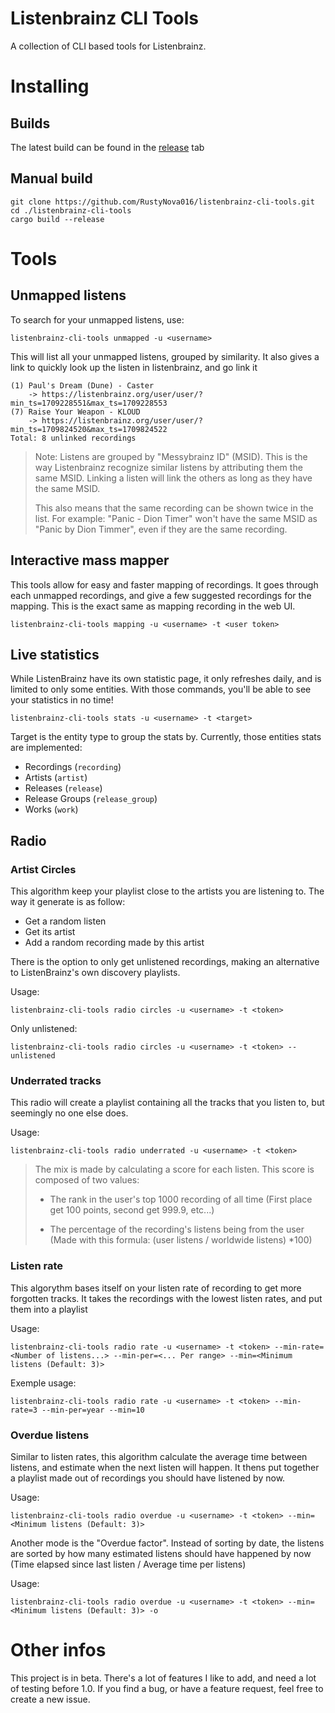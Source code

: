 # Listenbrainz CLI Tools

A collection of CLI based tools for Listenbrainz.

# Installing
## Builds
The latest build can be found in the [release](https://github.com/RustyNova016/listenbrainz-cli-tools/releases) tab

## Manual build
```shell
git clone https://github.com/RustyNova016/listenbrainz-cli-tools.git
cd ./listenbrainz-cli-tools
cargo build --release
```

# Tools
## Unmapped listens 
To search for your unmapped listens, use:
```shell
listenbrainz-cli-tools unmapped -u <username>
```

This will list all your unmapped listens, grouped by similarity. 
It also gives a link to quickly look up the listen in listenbrainz, and go link it

```
(1) Paul's Dream (Dune) - Caster
    -> https://listenbrainz.org/user/user/?min_ts=1709228551&max_ts=1709228553
(7) Raise Your Weapon - KLOUD
    -> https://listenbrainz.org/user/user/?min_ts=1709824520&max_ts=1709824522
Total: 8 unlinked recordings
```

> Note: Listens are grouped by "Messybrainz ID" (MSID). This is the way Listenbrainz recognize similar listens 
> by attributing them the same MSID. Linking a listen will link the others as long as they have the same MSID.
> 
> This also means that the same recording can be shown twice in the list. 
> For example: "Panic - Dion Timer" won't have the same MSID as "Panic by Dion Timmer", even if they are the same recording.

## Interactive mass mapper

This tools allow for easy and faster mapping of recordings. It goes through each unmapped recordings, 
and give a few suggested recordings for the mapping. This is the exact same as mapping recording in the web UI.

```shell
listenbrainz-cli-tools mapping -u <username> -t <user token>
```

## Live statistics

While ListenBrainz have its own statistic page, it only refreshes daily, and is limited to only some entities.
With those commands, you'll be able to see your statistics in no time!

```shell
listenbrainz-cli-tools stats -u <username> -t <target>
```

Target is the entity type to group the stats by. Currently, those entities stats are implemented:

- Recordings (`recording`)
- Artists (`artist`)
- Releases (`release`)
- Release Groups (`release_group`)
- Works (`work`)

## Radio

### Artist Circles

This algorithm keep your playlist close to the artists you are listening to. The way it generate is as follow:

- Get a random listen
- Get its artist
- Add a random recording made by this artist

There is the option to only get unlistened recordings, making an alternative to ListenBrainz's own discovery playlists.

Usage:

```shell
listenbrainz-cli-tools radio circles -u <username> -t <token>
```

Only unlistened:

```shell
listenbrainz-cli-tools radio circles -u <username> -t <token> --unlistened
```

### Underrated tracks

This radio will create a playlist containing all the tracks that you listen to, but seemingly no one else does. 

Usage:
```shell
listenbrainz-cli-tools radio underrated -u <username> -t <token>
```

> The mix is made by calculating a score for each listen. This score is composed of two values:
>
> - The rank in the user's top 1000 recording of all time (First place get 100 points, second get 999.9, etc...)
>
> - The percentage of the recording's listens being from the user (Made with this formula: (user listens / worldwide listens) *100)

### Listen rate

This algorythm bases itself on your listen rate of recording to get more forgotten tracks. It takes the recordings with the lowest listen rates, and put them into a playlist

Usage:
```shell
listenbrainz-cli-tools radio rate -u <username> -t <token> --min-rate=<Number of listens...> --min-per=<... Per range> --min=<Minimum listens (Default: 3)>
```

Exemple usage:
```shell
listenbrainz-cli-tools radio rate -u <username> -t <token> --min-rate=3 --min-per=year --min=10
```

### Overdue listens
Similar to listen rates, this algorithm calculate the average time between listens, and estimate when the next listen will happen. 
It thens put together a playlist made out of recordings you should have listened by now.

Usage:
```shell
listenbrainz-cli-tools radio overdue -u <username> -t <token> --min=<Minimum listens (Default: 3)>
```

Another mode is the "Overdue factor". Instead of sorting by date, the listens are sorted by how many estimated listens should have happened by now (Time elapsed since last listen / Average time per listens)

Usage:
```shell
listenbrainz-cli-tools radio overdue -u <username> -t <token> --min=<Minimum listens (Default: 3)> -o
```

# Other infos

This project is in beta. There's a lot of features I like to add, and need a lot of testing before 1.0. If you find a bug, or have a feature request, feel free to create a new issue.
